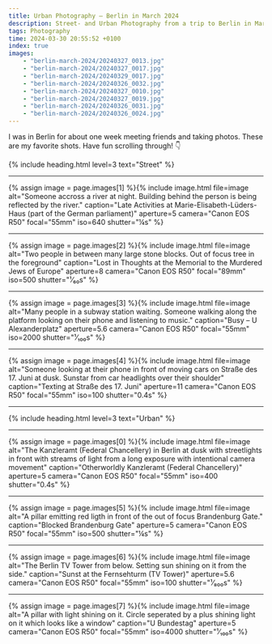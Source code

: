 ```yaml
---
title: Urban Photography – Berlin in March 2024
description: Street- and Urban Photography from a trip to Berlin in March 2024
tags: Photography
time: 2024-03-30 20:55:52 +0100
index: true
images:
    - "berlin-march-2024/20240327_0013.jpg"
    - "berlin-march-2024/20240327_0017.jpg"
    - "berlin-march-2024/20240329_0017.jpg"
    - "berlin-march-2024/20240326_0032.jpg"
    - "berlin-march-2024/20240327_0010.jpg"
    - "berlin-march-2024/20240327_0019.jpg"
    - "berlin-march-2024/20240326_0031.jpg"
    - "berlin-march-2024/20240326_0024.jpg"
---
```


I was in Berlin for about one week meeting friends and taking photos. These are my favorite shots. Have fun scrolling through! 👇

{% include heading.html level=3 text="Street" %}

<hr>

{% assign image = page.images[1] %}{% include image.html file=image alt="Someone accross a river at night. Building behind the person is being reflected by the river." caption="Late Activities at Marie-Elisabeth-Lüders-Haus (part of the German parliament)" aperture=5 camera="Canon EOS R50" focal="55mm" iso=640 shutter="¼s" %}

<hr>

{% assign image = page.images[2] %}{% include image.html file=image alt="Two people in between many large stone blocks. Out of focus tree in the foreground" caption="Lost in Thoughts at the Memorial to the Murdered Jews of Europe" aperture=8 camera="Canon EOS R50" focal="89mm" iso=500 shutter="¹⁄₆₀s" %}

<hr>

{% assign image = page.images[3] %}{% include image.html file=image alt="Many people in a subway station waiting. Someone walking along the platform looking on their phone and listening to music." caption="Busy – U Alexanderplatz" aperture=5.6 camera="Canon EOS R50" focal="55mm" iso=2000 shutter="¹⁄₁₀₀s" %}

<hr>

{% assign image = page.images[4] %}{% include image.html file=image alt="Someone looking at their phone in front of moving cars on Straße des 17. Juni at dusk. Sunstar from car headlights over their shoulder" caption="Texting at Straße des 17. Juni" aperture=11 camera="Canon EOS R50" focal="55mm" iso=100 shutter="0.4s" %}

<hr>

{% include heading.html level=3 text="Urban" %}

<hr>

{% assign image = page.images[0] %}{% include image.html file=image alt="The Kanzleramt (Federal Chancellery) in Berlin at dusk with streetlights in front with streams of light from a long exposure with intentional camera movement" caption="Otherworldly Kanzleramt (Federal Chancellery)" aperture=5 camera="Canon EOS R50" focal="55mm" iso=400 shutter="0.4s" %}

<hr>

{% assign image = page.images[5] %}{% include image.html file=image alt="A pillar emitting red ligth in front of the out of focus Brandenburg Gate." caption="Blocked Brandenburg Gate" aperture=5 camera="Canon EOS R50" focal="55mm" iso=500 shutter="¼s" %}

<hr>

{% assign image = page.images[6] %}{% include image.html file=image alt="The Berlin TV Tower from below. Setting sun shining on it from the side." caption="Sunst at the Fernsehturm (TV Tower)" aperture=5.6 camera="Canon EOS R50" focal="55mm" iso=100 shutter="¹⁄₈₀₀s" %}

<hr>

{% assign image = page.images[7] %}{% include image.html file=image alt="A pillar with light shining on it. Circle seperated by a plus shining light on it which looks like a window" caption="U Bundestag" aperture=5 camera="Canon EOS R50" focal="55mm" iso=4000 shutter="¹⁄₁₀₀s" %}
